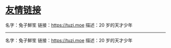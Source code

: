 # [友情链接](https://github.com/Luckyyyyyyy/phh-blog/issues/42)

名字：兔子鮮笙
链接：https://tuzi.moe
描述：20 岁的天才少年

---

名字：兔子鮮笙
链接：https://tuzi.moe
描述：20 岁的天才少年